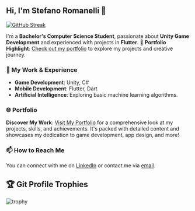 ## Hi, I'm Stefano Romanelli 👋

[![GitHub Streak](https://streak-stats.demolab.com?user=RayCatcherS&theme=github-dark-blue)](https://git.io/streak-stats)
 <!-- settings https://streak-stats.demolab.com/demo/ -->
 
I'm a **Bachelor's Computer Science Student**, passionate about **Unity Game Development** and experienced with projects in **Flutter**.
🔗 **Portfolio Highlight**: [Check out my portfolio](https://stefanoromanelli.it/) to explore my projects and creative journey.

### 🚀 My Work & Experience

- **Game Development**: Unity, C#
- **Mobile Development**: Flutter, Dart
- **Artificial Intelligence**: Exploring basic machine learning algorithms.

### 🌐 Portfolio
**Discover My Work**: [Visit My Portfolio](https://stefanoromanelli.it/) for a comprehensive look at my projects, skills, and achievements. It's packed with detailed content and showcases my dedication to game development, app design, and more!

### 📫 How to Reach Me

You can connect with me on [LinkedIn](https://www.linkedin.com/in/stefano-romanelli-bb80a6108/) or contact me via [email](mailto:romanelli1996@gmail.com).

## 🏆 Git Profile Trophies
![trophy](https://github-profile-trophy.vercel.app/?username=ryo-ma&theme=algolia)
